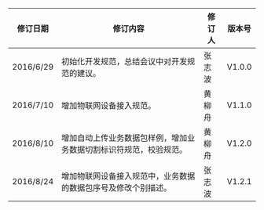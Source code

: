 | 修订日期 | 修订内容 | 修订人 | 版本号 |
| --- | --- | --- | --- |
| 2016\/6\/29 | 初始化开发规范，总结会议中对开发规范的建议。 | 张志波 | V1.0.0 |
| 2016\/7\/10 | 增加物联网设备接入规范。 | 黄柳舟 | V1.1.0 |
| 2016\/8\/10 | 增加自动上传业务数据包样例，增加业务数据切割标识符规范，校验规范。 | 黄柳舟 | V1.2.0 |
| 2016\/8\/24 | 增加物联网设备接入规范中，业务数据的数据包序号及修改个别描述。 | 张志波 | V1.2.1 |



